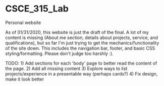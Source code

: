 # CSCE_315_Lab
Personal website

  As of 01/31/2020, this website is just the draft of the final. A lot of my content is missing (About me section, details about projects, service, and qualifications), but so far 
I'm just trying to get the mechanics/functionality of the site down. This includes the navigation bar, footer, and basic CSS styling/formatting. Please don't judge too harshly :).

TODO: 1) Add sections for each 'body' page to better read the content of the page. 
      2) Add all missing content
      3) Explore ways to list projects/experience in a presentable way (perhaps cards?)
      4) Fix design, make it look better
